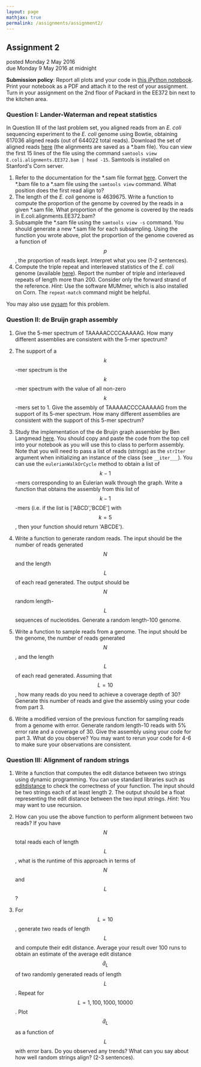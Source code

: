 ```yaml
---
layout: page
mathjax: true
permalink: /assignments/assignment2/
---
```

## Assignment 2

posted Monday 2 May 2016  
due Monday 9 May 2016 at midnight

**Submission policy**: Report all plots and your code in [this iPython notebook](/assets/assignment2/ee372_assignment2.ipynb). Print your notebook as a PDF and attach it to the rest of your assignment. Turn in your assignment on the 2nd floor of Packard in the EE372 bin next to the kitchen area.

### Question I: Lander-Waterman and repeat statistics

In Question III of the last problem set, you aligned reads from an _E. coli_ sequencing experiment to the _E. coli_ genome using Bowtie, obtaining 617036 aligned reads (out of 644022 total reads). Download the set of aligned reads [here](/assets/assignment2/E.coli.alignments.EE372.bam) (the alignments are saved as a *.bam file). You can view the first 15 lines of the file using the command ```samtools view E.coli.alignments.EE372.bam | head -15```. Samtools is installed on Stanford's Corn server.

1. Refer to the documentation for the *.sam file format [here](https://samtools.github.io/hts-specs/SAMv1.pdf). Convert the *.bam file to a *.sam file using the ```samtools view``` command. What position does the first read align to?
2. The length of the _E. coli_ genome is 4639675. Write a function to compute the proportion of the genome by covered by the reads in a given *.sam file. What proportion of the genome is covered by the reads in E.coli.alignments.EE372.bam?
3. Subsample the *.sam file using the ```samtools view -s``` command. You should generate a new *.sam file for each subsampling. Using the function you wrote above, plot the proportion of the genome covered as a function of $$p$$, the proportion of reads kept. Interpret what you see (1-2 sentences).
4. Compute the triple repeat and interleaved statistics of the _E. coli_ genome (available [here](http://portal.nersc.gov/dna/microbial/assembly/uploads/dtse/Mock-Community/E.coli_K12_ATCC_700926.fasta)). Report the number of triple and interleaved repeats of length more than 200. Consider only the forward strand of the reference. _Hint_: Use the software MUMmer, which is also installed on Corn. The ```repeat-match``` command might be helpful.

You may also use [pysam](http://pysam.readthedocs.io/en/latest/api.html) for this problem.

### Question II: de Bruijn graph assembly

1. Give the 5-mer spectrum of TAAAAACCCCAAAAAG. How many different assemblies are consistent with the 5-mer spectrum?

2. The support of a $$k$$-mer spectrum is the $$k$$-mer spectrum with the value of all non-zero $$k$$-mers set to 1. Give the assembly of TAAAAACCCCAAAAAG from the support of its 5-mer spectrum. How many different assemblies are consistent with the support of this 5-mer spectrum?

3. Study the implementation of the de Bruijn graph assembler by Ben Langmead [here](http://nbviewer.jupyter.org/github/BenLangmead/comp-genomics-class/blob/master/notebooks/CG_deBruijn.ipynb). You should copy and paste the code from the top cell into your notebook as you will use this to class to perform assembly. Note that you will need to pass a list of reads (strings) as the ```strIter``` argument when initializing an instance of the class (see ```__iter___```). You can use the ```eulerianWalkOrCycle``` method to obtain a list of $$k-1$$-mers corresponding to an Eulerian walk through the graph. Write a function that obtains the assembly from this list of $$k-1$$-mers (i.e. if the list is ['ABCD','BCDE'] with $$k=5$$, then your function should return 'ABCDE').

4. Write a function to generate random reads. The input should be the number of reads generated $$N$$ and the length $$L$$ of each read generated. The output should be $$N$$ random length-$$L$$ sequences of nucleotides. Generate a random length-100 genome.

5. Write a function to sample reads from a genome. The input should be the genome, the number of reads generated $$N$$, and the length $$L$$ of each read generated. Assuming that $$L = 10$$, how many reads do you need to achieve a coverage depth of 30? Generate this number of reads and give the assembly using your code from part 3.

6. Write a modified version of the previous function for sampling reads from a genome with error. Generate random length-10 reads with 5% error rate and a coverage of 30. Give the assembly using your code for part 3. What do you observe? You may want to rerun your code for 4-6 to make sure your observations are consistent.


### Question III: Alignment of random strings

1. Write a function that computes the edit distance between two strings using dynamic programming. You can use standard libraries such as  [editdistance](https://pypi.python.org/pypi/editdistance) to check the correctness of your function. The input should be two strings each of at least length 2. The output should be a float representing the edit distance between the two input strings. _Hint_: You may want to use recursion.

2. How can you use the above function to perform alignment between two reads? If you have $$N$$ total reads each of length $$L$$, what is the runtime of this approach in terms of $$N$$ and $$L$$?

3. For $$L=10$$, generate two reads of length $$L$$ and compute their edit distance. Average your result over 100 runs to obtain an estimate of the average edit distance $$\hat{d}_L$$ of two randomly generated reads of length $$L$$. Repeat for $$L = 1, 100, 1000, 10000$$. Plot $$\hat{d}_L$$ as a function of $$L$$ with error bars. Do you observed any trends? What can you say about how well random strings align? (2-3 sentences).
